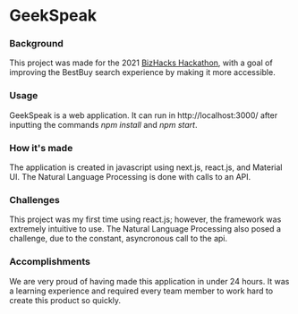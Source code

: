 # GeekSpeak

### Background
This project was made for the 2021 [BizHacks Hackathon](https://www.bizhacks.ca/), with a goal of improving the BestBuy search experience by making it more accessible.


### Usage
GeekSpeak is a web application. It can run in http://localhost:3000/ after inputting the commands *npm install* and *npm start*.

### How it's made
The application is created in javascript using next.js, react.js, and Material UI. The Natural Language Processing is done with calls to an API.

### Challenges
This project was my first time using react.js; however, the framework was extremely intuitive to use. The Natural Language Processing also posed a challenge, due to the constant, asyncronous call to the api.

### Accomplishments
We are very proud of having made this application in under 24 hours. It was a learning experience and required every team member to work hard to create this product so quickly.
